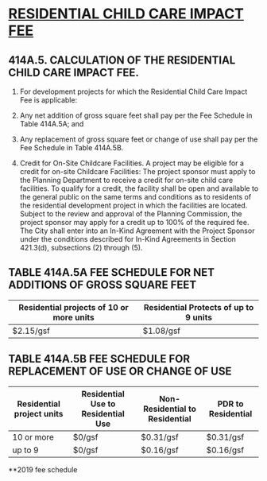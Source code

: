 # [RESIDENTIAL CHILD CARE IMPACT FEE](http://library.amlegal.com/nxt/gateway.dll/California/planning/article4developmentimpactfeesandprojectr?f=templates$fn=default.htm$3.0$vid=amlegal:sanfrancisco_ca$anc=JD_414A.4)

## 414A.5\. CALCULATION OF THE RESIDENTIAL CHILD CARE IMPACT FEE.

1. For development projects for which the Residential Child Care Impact Fee is applicable:

  1. Any net addition of gross square feet shall pay per the Fee Schedule in Table 414A.5A; and
  2. Any replacement of gross square feet or change of use shall pay per the Fee Schedule in Table 414A.5B.

2. Credit for On-Site Childcare Facilities. A project may be eligible for a credit for on-site Childcare Facilities: The project sponsor must apply to the Planning Department to receive a credit for on-site child care facilities. To qualify for a credit, the facility shall be open and available to the general public on the same terms and conditions as to residents of the residential development project in which the facilities are located. Subject to the review and approval of the Planning Commission, the project sponsor may apply for a credit up to 100% of the required fee. The City shall enter into an In-Kind Agreement with the Project Sponsor under the conditions described for In-Kind Agreements in Section 421.3(d), subsections (2) through (5).


## TABLE 414A.5A FEE SCHEDULE FOR NET ADDITIONS OF GROSS SQUARE FEET

Residential projects of 10 or more units | Residential Protects of up to 9 units
---------------------------------------- | -------------------------------------
$2.15/gsf                                | $1.08/gsf

## TABLE 414A.5B FEE SCHEDULE FOR REPLACEMENT OF USE OR CHANGE OF USE

Residential project units | Residential Use to Residential Use | Non-Residential to Residential | PDR to Residential
---------------------------------------- | ---------------------------------- | ------------------------------ | ------------------
10 or more | $0/gsf                             | $0.31/gsf                      | $0.31/gsf
up to 9    | $0/gsf                             | $0.16/gsf                      | $0.16/gsf


**2019 fee schedule
